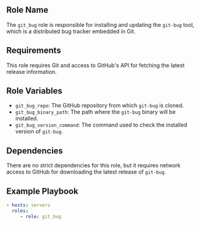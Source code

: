 ## Role Name

The `git_bug` role is responsible for installing and updating the `git-bug`
tool, which is a distributed bug tracker embedded in Git.

## Requirements

This role requires Git and access to GitHub's API for fetching the latest
release information.

## Role Variables

- `git_bug_repo`: The GitHub repository from which `git-bug` is cloned.
- `git_bug_binary_path`: The path where the `git-bug` binary will be installed.
- `git_bug_version_command`: The command used to check the installed version of `git-bug`.

## Dependencies

There are no strict dependencies for this role, but it requires network access
to GitHub for downloading the latest release of `git-bug`.

## Example Playbook

```yaml
- hosts: servers
  roles:
     - role: git_bug
```
